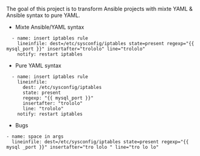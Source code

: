 The goal of this project is to transform Ansible projects with mixte YAML & Ansible syntax to pure YAML.

* Mixte Ansible/YAML syntax
```Ansible
  - name: insert iptables rule
    lineinfile: dest=/etc/sysconfig/iptables state=present regexp="{{ mysql_port }}" insertafter="trololo" line="trololo"
    notify: restart iptables
```
* Pure YAML syntax
```Ansible
  - name: insert iptables rule
    lineinfile: 
      dest: /etc/sysconfig/iptables
      state: present 
      regexp: "{{ mysql_port }}" 
      insertafter: "trololo"
      line: "trololo"
    notify: restart iptables
```

* Bugs

```
- name: space in args
  lineinfile: dest=/etc/sysconfig/iptables state=present regexp="{{ mysql _port }}" insertafter="tro lolo " line="tro lo lo"
```

